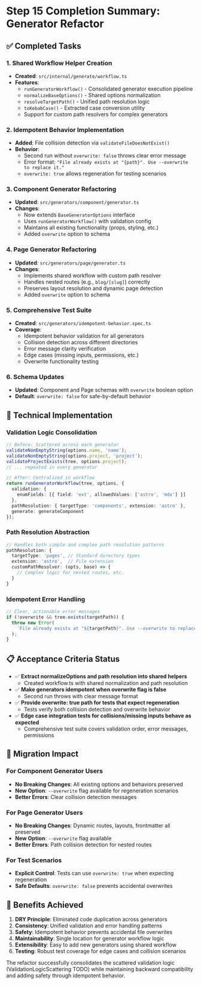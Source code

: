 # Step 15 Completion Summary: Generator Refactor

## ✅ Completed Tasks

### 1. Shared Workflow Helper Creation
- **Created**: `src/internal/generate/workflow.ts`
- **Features**:
  - `runGeneratorWorkflow()` - Consolidated generator execution pipeline
  - `normalizeBaseOptions()` - Shared options normalization 
  - `resolveTargetPath()` - Unified path resolution logic
  - `toKebabCase()` - Extracted case conversion utility
  - Support for custom path resolvers for complex generators

### 2. Idempotent Behavior Implementation
- **Added**: File collision detection via `validateFileDoesNotExist()`
- **Behavior**: 
  - Second run without `overwrite: false` throws clear error message
  - Error format: `"File already exists at "{path}". Use --overwrite to replace it."`
  - `overwrite: true` allows regeneration for testing scenarios

### 3. Component Generator Refactoring
- **Updated**: `src/generators/component/generator.ts`
- **Changes**:
  - Now extends `BaseGeneratorOptions` interface
  - Uses `runGeneratorWorkflow()` with validation config
  - Maintains all existing functionality (props, styling, etc.)
  - Added `overwrite` option to schema

### 4. Page Generator Refactoring  
- **Updated**: `src/generators/page/generator.ts`
- **Changes**:
  - Implements shared workflow with custom path resolver
  - Handles nested routes (e.g., `blog/[slug]`) correctly
  - Preserves layout resolution and dynamic page detection
  - Added `overwrite` option to schema

### 5. Comprehensive Test Suite
- **Created**: `src/generators/idempotent-behavior.spec.ts`
- **Coverage**:
  - Idempotent behavior validation for all generators
  - Collision detection across different directories
  - Error message clarity verification
  - Edge cases (missing inputs, permissions, etc.)
  - Overwrite functionality testing

### 6. Schema Updates
- **Updated**: Component and Page schemas with `overwrite` boolean option
- **Default**: `overwrite: false` for safe-by-default behavior

## 🔧 Technical Implementation

### Validation Logic Consolidation
```typescript
// Before: Scattered across each generator
validateNonEmptyString(options.name, 'name');
validateNonEmptyString(options.project, 'project');  
validateProjectExists(tree, options.project);
// ... repeated in every generator

// After: Centralized in workflow
return runGeneratorWorkflow(tree, options, {
  validation: {
    enumFields: [{ field: 'ext', allowedValues: ['astro', 'mdx'] }]
  },
  pathResolution: { targetType: 'components', extension: 'astro' },
  generate: generateComponent
});
```

### Path Resolution Abstraction
```typescript
// Handles both simple and complex path resolution patterns
pathResolution: {
  targetType: 'pages', // Standard directory types
  extension: 'astro',  // File extension
  customPathResolver: (opts, base) => {
    // Complex logic for nested routes, etc.
  }
}
```

### Idempotent Error Handling
```typescript
// Clear, actionable error messages
if (!overwrite && tree.exists(targetPath)) {
  throw new Error(
    `File already exists at "${targetPath}". Use --overwrite to replace it.`
  );
}
```

## 📋 Acceptance Criteria Status

- ✅ **Extract normalizeOptions and path resolution into shared helpers** 
  - Created workflow.ts with shared normalization and path resolution
- ✅ **Make generators idempotent when overwrite flag is false** 
  - Second run throws with clear message format
- ✅ **Provide overwrite: true path for tests that expect regeneration**
  - Tests verify both collision detection and overwrite behavior  
- ✅ **Edge case integration tests for collisions/missing inputs behave as expected**
  - Comprehensive test suite covers validation order, error messages, permissions

## 🔄 Migration Impact

### For Component Generator Users
- **No Breaking Changes**: All existing options and behaviors preserved
- **New Option**: `--overwrite` flag available for regeneration scenarios
- **Better Errors**: Clear collision detection messages

### For Page Generator Users  
- **No Breaking Changes**: Dynamic routes, layouts, frontmatter all preserved
- **New Option**: `--overwrite` flag available
- **Better Errors**: Path collision detection for nested routes

### For Test Scenarios
- **Explicit Control**: Tests can use `overwrite: true` when expecting regeneration
- **Safe Defaults**: `overwrite: false` prevents accidental overwrites

## 🚀 Benefits Achieved

1. **DRY Principle**: Eliminated code duplication across generators
2. **Consistency**: Unified validation and error handling patterns  
3. **Safety**: Idempotent behavior prevents accidental file overwrites
4. **Maintainability**: Single location for generator workflow logic
5. **Extensibility**: Easy to add new generators using shared workflow
6. **Testing**: Robust test coverage for edge cases and collision scenarios

The refactor successfully consolidates the scattered validation logic (ValidationLogicScattering TODO) while maintaining backward compatibility and adding safety through idempotent behavior.
